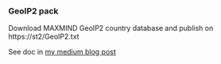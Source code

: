 ### GeoIP2 pack

Download MAXMIND GeoIP2 country database and publish on https://st2/GeoIP2.txt

See doc in [my medium blog post](https://medium.com/@IrekRomaniuk/my-stackstorm-geoip2-pack-d1984e7222a2)